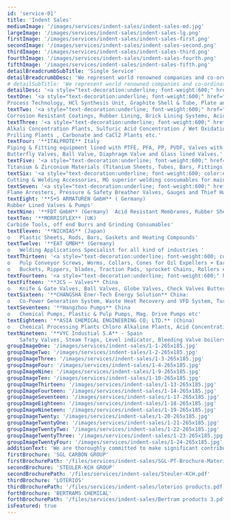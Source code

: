 ```yaml
---
id: 'service-01'
title: 'Indent Sales'
mediumImage: '/images/services/indent-sales/indent-sales-md.jpg'
largeImage: '/images/services/indent-sales/indent-sales-lg.png'
firstImage: '/images/services/indent-sales/indent-sales-first.png'
secondImage: '/images/services/indent-sales/indent-sales-second.png'
thirdImage: '/images/services/indent-sales/indent-sales-third.png'
fourthImage: '/images/services/indent-sales/indent-sales-fourth.png'
fifthImage: '/images/services/indent-sales/indent-sales-fifth.png'
detailBreadcrumbSubTitle: 'Single Service'
detailBreadcrumbDesc: 'We represent world renowned companies and co-ordinate <br> of indent businesses.'
# detailSubTitle: 'We represent world renowned companies and co-ordinate of indent businesses:'
detailDesc: '<a style="text-decoration:underline; font-weight:600;" href="/files/services/indent-sales/GRI-TEC M&R brochure.pdf" target="_blank">LINCOLN ELECTRIC </a>  Netherlands GRI -TEC Welding Filler Materials for Maintenance & Repair Welding.'
textOne: '<a style="text-decoration:underline; font-weight:600;" href="/files/services/indent-sales/SGL Products.pdf" target="_blank">SGL CARBON GROUP</a> Germany, France, USA
Process Technology, HCl Synthesis Unit, Graphite Shell & Tube, Plate and Block Heat Exchangers , Silicon Carbide Heat Exchangers, Graphite Columns with composite PTFE /Steel, Quenchers, Economizers, Porous Reactors, Graphite Pumps & Exotic Metal Ni, Ti , Hastelloy Pumps, Magnetic Drive Pumps etc'
textTwo: '<a style="text-decoration:underline; font-weight:600;" href="/files/services/indent-sales/Steuler KCH Products.pdf" target="_blank">STEULER-KCH GROUP</a> Germany
Corrosion Resistant Coatings, Rubber Lining, Brick Lining Systems, Acid Resistant Mortars & Floor Coatings, Composite Piping Systems with reinforced FRP (PTFE, PFA, PP, PVDF)'
textThree: '<a style="text-decoration:underline; font-weight:600;" href="/files/services/indent-sales/Bertram products 3.pdf" target="_blank">BERTRAMS CHEMICAL PLANTS</a> Switzerland
Alkali Concentration Plants, Sulfuric Acid Concentration / Wet Oxidation Plants, 
Prilling Plants , Carbonate and CaCl2 Plants etc.'
textFour: '**ITALPROTE** Italy
Piping & Fitting equipment lined with PTFE, PFA, PP, PVDF, Valves with Sight Glasses, Flexible hoses, Speed Lock, Quick Couplings in Stainless Steels, Aluminum & Bronze.
Butterfly Valves, Ball Valve, Diaphragm Valve and Glass lined Valves.'
textFive: '<a style="text-decoration:underline; font-weight:600;" href="/files/services/indent-sales/loterios products.pdf" target="_blank"> LOTERIOS </a> Italy 
Titanium & Zirconium Materials (Titanium Sheets, Tubes, Bars, Fittings, Valves, Ti Welding rods, Tanks & Heat Exchangers) etc.'
textSix: '<a style="text-decoration:underline; font-weight:600; color:#0038f1;" href="https://www.messer-us.com" target="_blank">MESSER</a> Germany, USA
Cutting & Welding Accessories, MG superior welding consumables for maintenance & repairs'
textSeven: '<a style="text-decoration:underline; font-weight:600;" href="/files/services/indent-sales/FNC products.pdf" target="_blank"> FNC </a> Italy 
Flame Arresters, Pressure & Safety Breather Valves, Gauges and Thief Hatches, Level Indicators etc.'
textEight: '**S+S ARMATUREN GmbH** ( Germany)  
Rubber Lined Valves & Pumps'
textNine: '**FDT GmbH** (Germany)  Acid Resistant Membranes, Rubber Sheets for floor & roof'
textTen: '**MORRISFLEX** (UK) 
Carbide Tools, off end Burrs and Grinding Consumables'
textEleven: '**NICHIAS** (Japan)  
o	Plastic Sheets, Rods, Bars, Gaskets and Heating Compounds'
textTwelve: '**EAT GMBH** (Germany)  
o	Welding Applications Specialist for all kind of industries '
textThirteen: '<a style="text-decoration:underline; font-weight:600; color:#0038f1;" href="https://www.philliphs.com/" target="_blank">PROFESSIONAL HARD FACING</a> (Malaysia)  
o	Pulp Conveyor Screws, Worms, Collars, Cones for Oil Expellers + Earth Moving Parts   
o	Buckets, Rippers, blades, Traction Pads, sprocket Chains, Rollers etc'
textFourteen: '<a style="text-decoration:underline; font-weight:600;" href="/files/services/indent-sales/ITC_Chart.pdf" target="_blank"> ITC (USA) </a> Ceramic Coatings, Ceramic Pads and furnace linings '
textFifteen: '**JCS – Valves** China
o	Knife & Gate Valves, Ball Valves, Globe Valves, Check Valves Butterfly Valves and Control valves '
textSixteen: '**CHANGSHA Ener-Tech Energy Solution** China: 
o	Co-Power Generation System, Waste Heat Recovery and VFD System, Turbines & Coal Fired Boilers, Biomass Boilers, etc'
textSeventeen: '**Hangzhou Pumps** China 
o	Chemical Pumps, Plastic & Pulp Pumps, Mag. Drive Pumps etc'
textEighteen: '**ASIA CHEMICAL ENGINEERING CO; LTD.** (China)  
o	Chemical Processing Plants Chloro Alkaline Plants, Acid Concentration, Bleaching Plants, CWP Plants & EPC...'
textNineteen: '**VYC Industial S.A** - Spain
	Safety Valves, Steam Traps, Level indicator, Bleeding Valve boilers, etc'
groupImageOne: '/images/services/indent-sales/1-1-265x185.jpg'
groupImageTwo: '/images/services/indent-sales/1-2-265x185.jpg'
groupImageThree: '/images/services/indent-sales/1-3-265x185.jpg'
groupImageFour: '/images/services/indent-sales/1-4-265x185.jpg'
groupImageNine: '/images/services/indent-sales/1-9-265x185.jpg'
groupImageTen: '/images/services/indent-sales/1-10-265x185.jpg'
groupImageThirteen: '/images/services/indent-sales/1-13-265x185.jpg'
groupImageFourteen: '/images/services/indent-sales/1-14-265x185.jpg'
groupImageSeventeen: '/images/services/indent-sales/1-17-265x185.jpg'
groupImageEighteen: '/images/services/indent-sales/1-18-265x185.jpg'
groupImageNineteen: '/images/services/indent-sales/1-19-265x185.jpg'
groupImageTwenty: '/images/services/indent-sales/1-20-265x185.jpg'
groupImageTwentyOne: '/images/services/indent-sales/1-21-265x185.jpg'
groupImageTwentyTwo: '/images/services/indent-sales/1-22-265x185.jpg'
groupImageTwentyThree: '/images/services/indent-sales/1-23-265x185.jpg'
groupImageTwentyFour: '/images/services/indent-sales/1-24-265x185.jpg'
additionText: 'We are thoroughly committed to make significant contributions in all sectors of industry and focus on advanced materials and technology based on core competencies.'
firstBrochure: 'SGL CARBON GROUP'
firstBrochurePath: '/files/services/indent-sales/SGL-PT-Brochure-Materials new.pdf'
secondBrochure: 'STEULER-KCH GROUP'
secondBrochurePath: '/files/services/indent-sales/Steuler-KCH.pdf'
thirdBrochure: 'LOTERIOS'
thirdBrochurePath: '/files/services/indent-sales/loterios products.pdf'
forthBrochure: 'BERTRAMS CHEMICAL'
forthBrochurePath: '/files/services/indent-sales/Bertram products 3.pdf'
isFeatured: true
---
```


